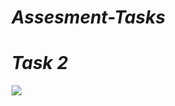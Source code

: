 <i><h1>Assesment-Tasks</h1></i>

<i><h1>Task 2</h1></i>
<img src="[https://drive.google.com/file/d/1Ni4bwobvvUxVmCzryjkPJU77Kl-EyyLA/view?usp=sharing](https://drive.google.com/file/d/1Ni4bwobvvUxVmCzryjkPJU77Kl-EyyLA/view?usp=sharing)"/>
